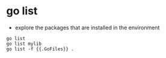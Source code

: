 # go list

- explore the packages that are installed in the environment


```shell
go list 
go list mylib
go list -f {{.GoFiles}} .
```
